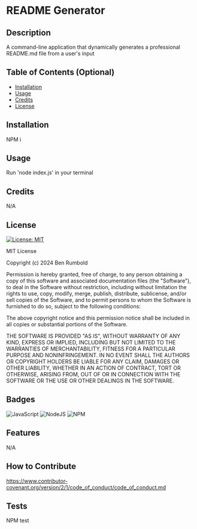 # README Generator

## Description

A command-line application that dynamically generates a professional README.md file from a user's input

## Table of Contents (Optional)

- [Installation](#installation)
- [Usage](#usage)
- [Credits](#credits)
- [License](#license)

## Installation

NPM i

## Usage

Run 'node index.js' in your terminal

## Credits

N/A

## License

[![License: MIT](https://img.shields.io/badge/License-MIT-yellow.svg)](https://opensource.org/licenses/MIT)

MIT License

Copyright (c) 2024 Ben Rumbold

Permission is hereby granted, free of charge, to any person obtaining a copy
of this software and associated documentation files (the "Software"), to deal
in the Software without restriction, including without limitation the rights
to use, copy, modify, merge, publish, distribute, sublicense, and/or sell
copies of the Software, and to permit persons to whom the Software is
furnished to do so, subject to the following conditions:

The above copyright notice and this permission notice shall be included in all
copies or substantial portions of the Software.

THE SOFTWARE IS PROVIDED "AS IS", WITHOUT WARRANTY OF ANY KIND, EXPRESS OR
IMPLIED, INCLUDING BUT NOT LIMITED TO THE WARRANTIES OF MERCHANTABILITY,
FITNESS FOR A PARTICULAR PURPOSE AND NONINFRINGEMENT. IN NO EVENT SHALL THE
AUTHORS OR COPYRIGHT HOLDERS BE LIABLE FOR ANY CLAIM, DAMAGES OR OTHER
LIABILITY, WHETHER IN AN ACTION OF CONTRACT, TORT OR OTHERWISE, ARISING FROM,
OUT OF OR IN CONNECTION WITH THE SOFTWARE OR THE USE OR OTHER DEALINGS IN THE
SOFTWARE.

## Badges

![JavaScript](https://img.shields.io/badge/JavaScript-323330?style=for-the-badge&logo=javascript&logoColor=F7DF1E)
![NodeJS](https://img.shields.io/badge/node.js-6DA55F?style=for-the-badge&logo=node.js&logoColor=white)
![NPM](https://img.shields.io/badge/NPM-%23CB3837.svg?style=for-the-badge&logo=npm&logoColor=white)

## Features

N/A

## How to Contribute

https://www.contributor-covenant.org/version/2/1/code_of_conduct/code_of_conduct.md

## Tests

NPM test
